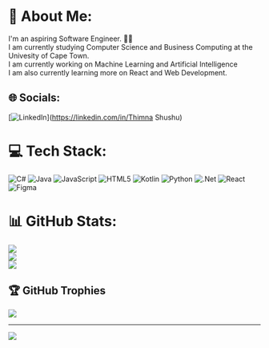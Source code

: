 # 💫 About Me:
I'm an aspiring Software Engineer. 👩‍💻<br>I am currently studying Computer Science and Business Computing at the Univesity of Cape Town.<br>I am currently working on Machine Learning and Artificial Intelligence <br>I am also currently learning more on React and Web Development.


## 🌐 Socials:
[![LinkedIn](https://img.shields.io/badge/LinkedIn-%230077B5.svg?logo=linkedin&logoColor=white)](https://linkedin.com/in/Thimna Shushu) 

# 💻 Tech Stack:
![C#](https://img.shields.io/badge/c%23-%23239120.svg?style=flat&logo=csharp&logoColor=white) ![Java](https://img.shields.io/badge/java-%23ED8B00.svg?style=flat&logo=openjdk&logoColor=white) ![JavaScript](https://img.shields.io/badge/javascript-%23323330.svg?style=flat&logo=javascript&logoColor=%23F7DF1E) ![HTML5](https://img.shields.io/badge/html5-%23E34F26.svg?style=flat&logo=html5&logoColor=white) ![Kotlin](https://img.shields.io/badge/kotlin-%237F52FF.svg?style=flat&logo=kotlin&logoColor=white) ![Python](https://img.shields.io/badge/python-3670A0?style=flat&logo=python&logoColor=ffdd54) ![.Net](https://img.shields.io/badge/.NET-5C2D91?style=flat&logo=.net&logoColor=white) ![React](https://img.shields.io/badge/react-%2320232a.svg?style=flat&logo=react&logoColor=%2361DAFB) ![Figma](https://img.shields.io/badge/figma-%23F24E1E.svg?style=flat&logo=figma&logoColor=white)
# 📊 GitHub Stats:
![](https://github-readme-stats.vercel.app/api?username=ThimnaShushu&theme=dark&hide_border=false&include_all_commits=true&count_private=false)<br/>
![](https://github-readme-streak-stats.herokuapp.com/?user=ThimnaShushu&theme=dark&hide_border=false)<br/>
![](https://github-readme-stats.vercel.app/api/top-langs/?username=ThimnaShushu&theme=dark&hide_border=false&include_all_commits=true&count_private=false&layout=compact)

## 🏆 GitHub Trophies
![](https://github-profile-trophy.vercel.app/?username=ThimnaShushu&theme=gruvbox&no-frame=false&no-bg=false&margin-w=4)

---
[![](https://visitcount.itsvg.in/api?id=ThimnaShushu&icon=0&color=0)](https://visitcount.itsvg.in)

<!-- Proudly created with GPRM ( https://gprm.itsvg.in ) -->
